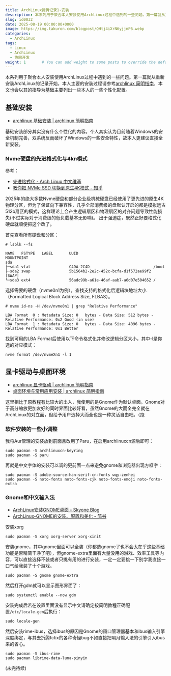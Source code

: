 ```yaml
---
title: ArchLinux折腾记录1-安装
description: 本系列用于聚合本人安装使用ArchLinux过程中遇到的一些问题。第一篇就从重新安装ArchLinux的记录开始。
slug: id0032
date: 2025-08-19 00:00:00+0000
image: https://img.takuron.com/blogpost/QHtj4iXrN6yjjmP6.webp
categories:
  - ArchLinux
tags:
  - Linux
  - ArchLinux
  - 协同开发
weight: 1       # You can add weight to some posts to override the default sorting (date descending)
---
```


本系列用于聚合本人安装使用ArchLinux过程中遇到的一些问题。第一篇就从重新安装ArchLinux的记录开始，本人主要的安装过程请参考[archlinux 简明指南](https://arch.icekylin.online/)，本文也会以其的指导为基础主要列出一些本人的一些个性化配置。

## 基础安装

- [archlinux 基础安装 | archlinux 简明指南](https://arch.icekylin.online/guide/rookie/basic-install)

基础安装部分其实没有什么个性化的内容。个人其实认为目前随着Windows的安全机制完善，双系统反而破坏了Windows的一些安全特性，故本人更建议直接全新安装。

### Nvme硬盘的先进格式化与4kn模式

参考：

- [先进格式化 - Arch Linux 中文维基](https://wiki.archlinuxcn.org/wiki/%E5%85%88%E8%BF%9B%E6%A0%BC%E5%BC%8F%E5%8C%96)
- [教你把 NVMe SSD 切换到原生4K模式 - 知乎](https://www.zhihu.com/tardis/zm/art/355590811?source_id=1005)

2025年的绝大多数Nvme硬盘和部分企业级机械硬盘已经使用了更先进的原生4K物理分区，但为了保证向下兼容性，几乎全部消费级的盘默认开启的都是模拟远古512b扇区的模式，这样理论上会产生逻辑扇区和物理扇区的对齐问题导致性能损失(不过实际对于消费级的低负载基本无影响)。 出于强迫症，既然正好要格式化硬盘就顺便把这个改了。

首先查看所有硬盘和分区：

```
# lsblk --fs

NAME   FSTYPE   LABEL       UUID                                 MOUNTPOINT
sda
├─sda1 vfat                 C4DA-2C4D                            /boot
├─sda2 swap                 5b1564b2-2e2c-452c-bcfa-d1f572ae99f2 [SWAP]
└─sda3 ext4                 56adc99b-a61e-46af-aab7-a6d07e504652 /

```

选择需要的硬盘（nvme0n1为例），查找支持的格式化后逻辑块地址大小（Formatted Logical Block Address Size, FLBAS）。

```
# nvme id-ns -H /dev/nvme0n1 | grep "Relative Performance"

LBA Format  0 : Metadata Size: 0   bytes - Data Size: 512 bytes - Relative Performance: 0x2 Good (in use)
LBA Format  1 : Metadata Size: 0   bytes - Data Size: 4096 bytes - Relative Performance: 0x1 Better

```

找到可用的LBA Format后使用以下命令格式化并修改逻辑分区大小，其中-l是你选的对应模式：

```
nvme format /dev/nvmeXn1 -l 1
```

## 显卡驱动与桌面环境

- [archlinux 显卡驱动 | archlinux 简明指南](https://arch.icekylin.online/guide/rookie/graphic-driver.html)
- [桌面环境与常用应用安装 | archlinux 简明指南](https://arch.icekylin.online/guide/rookie/desktop-env-and-app.html)

这里相比于原教程有比较大的出入，我使用的是Gnome作为默认桌面。Gnome对于高分缩放更加友好的同时界面比较好看，虽然Gnome的大而全完全就在ArchLinux的对立面，但给予用户选择大而全也是一种灵活自由吧。（跑

### 软件安装的一些小调整

我将Aur管理的安装放到前面且改用了Paru，在启用archlinuxcn源后即可：

```
sudo pacman -S archlinuxcn-keyring
sudo pacman -S paru
```

再就是中文字体的安装可以调的更前面一点来避免gnome和浏览器出现方框字：

```
sudo pacman -S adobe-source-han-serif-cn-fonts wqy-zenhei 
sudo pacman -S noto-fonts noto-fonts-cjk noto-fonts-emoji noto-fonts-extra 
```

### Gnome和中文输入法

- [ArchLinux安装GNOME桌面 - Skyone Blog](https://blog.skyone.dev/2023/archlinux-gnome/)
- [ArchLinux-GNOME的安装、配置和美化 - 简书](https://www.jianshu.com/p/9f5710d454b6)

安装xorg

```
sudo pacman -S xorg xorg-server xorg-xinit
```

安装gnome，其中gnome里面可以全装（你都选gnome了也不会太在乎这些基础功能是否精简干净了吧），但gnome-extra里面有大量没用的游戏、效率工具等内容，可以直接选择不装或者只挑有用的进行安装，一定一定要挑一下别学我直接一口气给我装了十个游戏。

```
sudo pacman -S gnome gnome-extra
```

然后打开gdm就可以显示图形界面了：

```
sudo systemctl enable --now gdm
```

安装完成后若在设置里面没有显示中文请确定按简明教程正确配置``/etc/locale.gen``后执行：

```
sudo locale-gen
```

然后安装rime-ibus，选择ibus的原因是Gnome的窗口管理器基本和ibus输入引擎深度绑定，与其去折腾fctix的各种奇怪bug不如直接把朙月输入法的引擎引入ibus来的省心。

```
sudo pacman -S ibus-rime
sudo pacman librime-data-luna-pinyin
```

(未完待续)